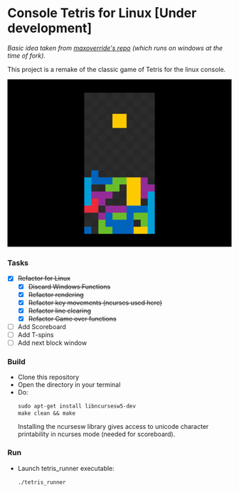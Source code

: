 # Console Tetris for Linux [Under development]

*Basic idea taken from [maxoverride's repo](https://github.com/maxoverride/tetris_console) (which runs on windows at the time of fork).*

This project is a remake of the classic game of Tetris for the linux console.

![Screengrab of the game](Sample_1.png)

### Tasks

- [x] ~~Refactor for Linux~~
	- [x] ~~Discard Windows Functions~~
	- [x] ~~Refactor rendering~~
	- [x] ~~Refactor key movements (ncurses used here)~~
	- [x] ~~Refactor line clearing~~
	- [x] ~~Refactor Game over functions~~
- [ ] Add Scoreboard
- [ ] Add T-spins
- [ ] Add next block window

### Build

- Clone this repository
- Open the directory in your terminal
- Do:
	```
	sudo apt-get install libncursesw5-dev
	make clean && make
	```
	Installing the ncursesw library gives access to unicode character printability in ncurses mode (needed for scoreboard).

### Run

- Launch tetris_runner executable:
	```
	./tetris_runner
	```

